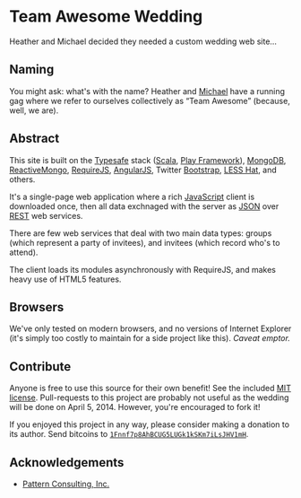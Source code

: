 # Team Awesome Wedding

Heather and Michael decided they needed a custom wedding web site…

## Naming

You might ask: what's with the name? Heather and [Michael](http://github.com/michaelahlers) have a running gag where we refer to ourselves collectively as “Team Awesome” (because, well, we are).

## Abstract

This site is built on the [Typesafe](http://typesafe.com/) stack ([Scala](http://scala-lang.org/), [Play Framework](http://playframework.com/)), [MongoDB](http://mongodb.org), [ReactiveMongo](http://reactivemongo.org/), [RequireJS](http://requirejs.org/), [AngularJS](http://angularjs.org/), Twitter [Bootstrap](http://getbootstrap.org), [LESS Hat](http://lesshat.madebysource.com/), and others.

It's a single-page web application where a rich [JavaScript](http://developer.mozilla.org/en-US/docs/Web/JavaScript) client is downloaded once, then all data exchnaged with the server as [JSON](http://json.org/) over [REST](http://en.wikipedia.org/wiki/Representational_state_transfer) web services.

There are few web services that deal with two main data types: groups (which represent a party of invitees), and invitees (which record who's to attend).

The client loads its modules asynchronously with RequireJS, and makes heavy use of HTML5 features.

## Browsers

We've only tested on modern browsers, and no versions of Internet Explorer (it's simply too costly to maintain for a side project like this). _Caveat emptor._

## Contribute

Anyone is free to use this source for their own benefit! See the included [MIT license](http://github.com/michaelahlers/team-awesome-wedding/blob/master/LICENSE.md). Pull-requests to this project are probably not useful as the wedding will be done on April 5, 2014. However, you're encouraged to fork it!

If you enjoyed this project in any way, please consider making a donation to its author. Send bitcoins to [`1Fnnf7p8AhBCUG5LUGk1kSKm7iLsJHV1mH`](bitcoin:1Fnnf7p8AhBCUG5LUGk1kSKm7iLsJHV1mH).

## Acknowledgements

- [Pattern Consulting, Inc.](http://pattern.nu/)
